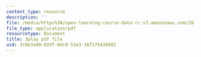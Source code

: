 ```yaml
---
content_type: resource
description: ''
file: /media/https%3A/open-learning-course-data-rc.s3.amazonaws.com/18-06sc-linear-algebra-fall-2011/3c8e3a4002df0dc851e316f175436682_Y_Ac6KiQ1t0.pdf
file_type: application/pdf
resourcetype: Document
title: 3play pdf file
uid: 3c8e3a40-02df-0dc8-51e3-16f175436682
---
```


